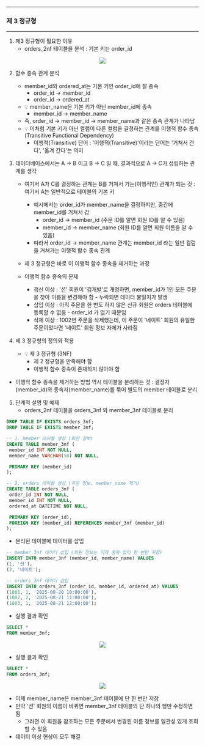 -----
### 제 3 정규형
-----
1. 제3 정규형이 필요한 이유
   - orders_2nf 테이블을 분석 : 기본 키는 order_id
<div align="center">
<img src="https://github.com/user-attachments/assets/17ffcb01-bba4-4fed-94ce-06014a0fcdc4">
</div>

2. 함수 종속 관계 분석
   - member_id와 ordered_at는 기본 키인 order_id에 잘 종속
      + order_id → member_id
      + order_id → ordered_at
   - 💡 member_name은 기본 키가 아닌 member_id에 종속
      + member_id → member_name
   - 즉, order_id → member_id → member_name과 같은 종속 관계가 나타남
   - 💡 이처럼 기본 키가 아닌 컬럼이 다른 컬럼을 결정하는 관계를 이행적 함수 종속(Transitive Functional Dependency)
      + 이행적(Transitive) 단어 : '이행적(Transitive)'이라는 단어는 '거쳐서 간다', '옮겨 간다'는 의미

3. 데이터베이스에서는 A → B 이고 B → C 일 때, 결과적으로 A → C가 성립하는 관계를 생각
   - 여기서 A가 C를 결정하는 관계는 B를 거쳐서 가는(이행적인) 관계가 되는 것 : 여기서 A는 일반적으로 테이블의 기본 키
     + 예시에서는 order_id가 member_name을 결정하지만, 중간에 member_id를 거쳐서 감
        * order_id → member_id (주문 ID를 알면 회원 ID를 알 수 있음)
        * member_id → member_name (회원 ID를 알면 회원 이름을 알 수 있음)
     + 따라서 order_id → member_name 관계는 member_id 라는 일반 컬럼을 거쳐가는 이행적 함수 종속 관계
       
   - 제 3 정규형은 바로 이 이행적 함수 종속을 제거하는 과정
   - 이행적 함수 종속의 문제
      + 갱신 이상 : '션' 회원이 '김개발'로 개명하면, member_id가 1인 모든 주문을 찾아 이름을 변경해야 함 - 누락되면 데이터 불일치가 발생
      + 삽입 이상 : 아직 주문을 한 번도 하지 않은 신규 회원은 orders 테이블에 등록할 수 없음 - order_id 가 없기 때문임
      + 삭제 이상 : 1002번 주문을 삭제했는데, 이 주문이 '네이트' 회원의 유일한 주문이었다면 '네이트' 회원 정보 자체가 사라짐

4. 제 3 정규형의 정의와 적용
   - 💡 제 3 정규형 (3NF)
      + 제 2 정규형을 만족해야 함
     + 이행적 함수 종속이 존재하지 않아야 함

  - 이행적 함수 종속을 제거하는 방법 역시 테이블을 분리하는 것 : 결정자(member_id)와 종속자(member_name)를 묶어 별도의 member 테이블로 분리

5. 단계적 설명 및 예제
   - orders_2nf 테이블을 orders_3nf 와 member_3nf 테이블로 분리
```sql
DROP TABLE IF EXISTS orders_3nf;
DROP TABLE IF EXISTS member_3nf;

-- 1. member 테이블 생성 (회원 정보)
CREATE TABLE member_3nf (
 member_id INT NOT NULL,
 member_name VARCHAR(50) NOT NULL,

 PRIMARY KEY (member_id)
);

-- 2. orders 테이블 생성 (주문 정보, member_name 제거)
CREATE TABLE orders_3nf (
 order_id INT NOT NULL,
 member_id INT NOT NULL,
 ordered_at DATETIME NOT NULL,

 PRIMARY KEY (order_id),
 FOREIGN KEY (member_id) REFERENCES member_3nf (member_id)
);

```
   - 분리된 테이블에 데이터를 삽입
```sql
-- member_3nf 데이터 삽입 (회원 정보는 이제 중복 없이 한 번만 저장)
INSERT INTO member_3nf (member_id, member_name) VALUES
(1, '션'),
(2, '네이트');

-- orders_3nf 데이터 삽입
INSERT INTO orders_3nf (order_id, member_id, ordered_at) VALUES
(1001, 1, '2025-08-20 10:00:00'),
(1002, 2, '2025-08-21 11:00:00'),
(1003, 1, '2025-08-21 12:00:00');
```

   - 실행 결과 확인
```sql
SELECT *
FROM member_3nf;
```
<div align="center">
<img src="https://github.com/user-attachments/assets/734b4df9-2f33-4d01-8106-6bf9c5ffcd72">
</div>

   - 실행 결과 확인
```sql
SELECT *
FROM orders_3nf;
```
<div align="center">
<img src="https://github.com/user-attachments/assets/70857df1-3fc3-4563-aff5-e19c589bdd50">
</div>

   - 이제 member_name은 member_3nf 테이블에 단 한 번만 저장
   - 만약 '션' 회원의 이름이 바뀌면 member_3nf 테이블의 단 하나의 행만 수정하면 됨
     + 그러면 이 회원을 참조하는 모든 주문에서 변경된 이름 정보를 일관성 있게 조회할 수 있음
   - 데이터 이상 현상이 모두 해결
